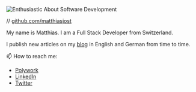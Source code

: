 ![Enthusiastic About Software Development](https://user-images.githubusercontent.com/8178852/199311784-d0fb07ec-e6f4-4f3f-ab04-7b01afd36b80.jpg)


// [github.com/matthiasjost](https://www.github.com/matthiasjost) 

My name is Matthias. I am a Full Stack Developer from Switzerland.

I publish new articles on my [blog](https://www.matthias-jost.ch) in English and German from time to time.

📫 How to reach me: 
* [Polywork](https://timeline.matthias-jost.ch)
* [LinkedIn](https://www.linkedin.com/in/matthias-jost) 
* [Twitter](https://twitter.com/jost0101)

